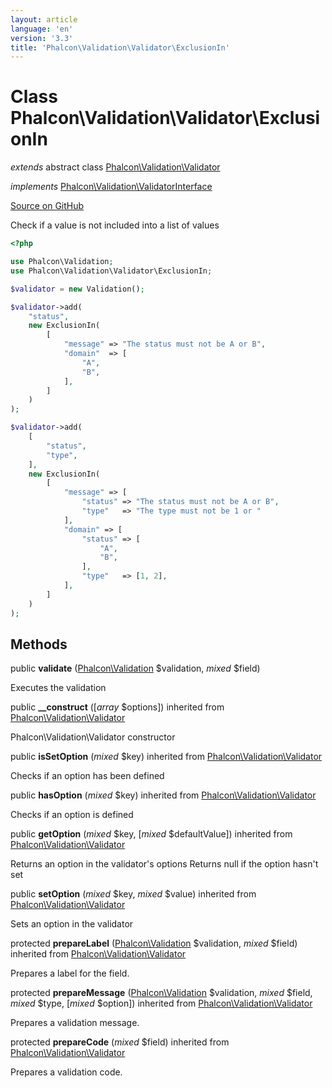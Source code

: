 ```yaml
---
layout: article
language: 'en'
version: '3.3'
title: 'Phalcon\Validation\Validator\ExclusionIn'
---
```

# Class **Phalcon\Validation\Validator\ExclusionIn**

*extends* abstract class [Phalcon\Validation\Validator](/3.3/en/api/Phalcon_Validation_Validator)

*implements* [Phalcon\Validation\ValidatorInterface](/3.3/en/api/Phalcon_Validation_ValidatorInterface)

<a href="https://github.com/phalcon/cphalcon/tree/v3.3.0/phalcon/validation/validator/exclusionin.zep" class="btn btn-default btn-sm">Source on GitHub</a>

Check if a value is not included into a list of values

```php
<?php

use Phalcon\Validation;
use Phalcon\Validation\Validator\ExclusionIn;

$validator = new Validation();

$validator->add(
    "status",
    new ExclusionIn(
        [
            "message" => "The status must not be A or B",
            "domain"  => [
                "A",
                "B",
            ],
        ]
    )
);

$validator->add(
    [
        "status",
        "type",
    ],
    new ExclusionIn(
        [
            "message" => [
                "status" => "The status must not be A or B",
                "type"   => "The type must not be 1 or "
            ],
            "domain" => [
                "status" => [
                    "A",
                    "B",
                ],
                "type"   => [1, 2],
            ],
        ]
    )
);

```


## Methods
public  **validate** ([Phalcon\Validation](/3.3/en/api/Phalcon_Validation) $validation, *mixed* $field)

Executes the validation



public  **__construct** ([*array* $options]) inherited from [Phalcon\Validation\Validator](/3.3/en/api/Phalcon_Validation_Validator)

Phalcon\Validation\Validator constructor



public  **isSetOption** (*mixed* $key) inherited from [Phalcon\Validation\Validator](/3.3/en/api/Phalcon_Validation_Validator)

Checks if an option has been defined



public  **hasOption** (*mixed* $key) inherited from [Phalcon\Validation\Validator](/3.3/en/api/Phalcon_Validation_Validator)

Checks if an option is defined



public  **getOption** (*mixed* $key, [*mixed* $defaultValue]) inherited from [Phalcon\Validation\Validator](/3.3/en/api/Phalcon_Validation_Validator)

Returns an option in the validator's options
Returns null if the option hasn't set



public  **setOption** (*mixed* $key, *mixed* $value) inherited from [Phalcon\Validation\Validator](/3.3/en/api/Phalcon_Validation_Validator)

Sets an option in the validator



protected  **prepareLabel** ([Phalcon\Validation](/3.3/en/api/Phalcon_Validation) $validation, *mixed* $field) inherited from [Phalcon\Validation\Validator](/3.3/en/api/Phalcon_Validation_Validator)

Prepares a label for the field.



protected  **prepareMessage** ([Phalcon\Validation](/3.3/en/api/Phalcon_Validation) $validation, *mixed* $field, *mixed* $type, [*mixed* $option]) inherited from [Phalcon\Validation\Validator](/3.3/en/api/Phalcon_Validation_Validator)

Prepares a validation message.



protected  **prepareCode** (*mixed* $field) inherited from [Phalcon\Validation\Validator](/3.3/en/api/Phalcon_Validation_Validator)

Prepares a validation code.



